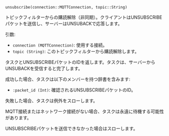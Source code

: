 ```
unsubscribe(connection::MQTTConnection, topic::String)
```

トピックフィルターからの購読解除（非同期）。クライアントはUNSUBSCRIBEパケットを送信し、サーバーはUNSUBACKで応答します。

引数:

  * `connection (MQTTConnection)`: 使用する接続。
  * `topic (String)`: このトピックフィルターから購読解除します。

タスクとUNSUBSCRIBEパケットのIDを返します。タスクは、サーバーからUNSUBACKを受信すると完了します。

成功した場合、タスクは以下のメンバーを持つ辞書を含みます:

  * `:packet_id (Int)`: 確認されるUNSUBSCRIBEパケットのID。

失敗した場合、タスクは例外をスローします。

MQTT接続またはネットワーク接続がない場合、タスクは永遠に待機する可能性があります。

UNSUBSCRIBEパケットを送信できなかった場合はスローします。
